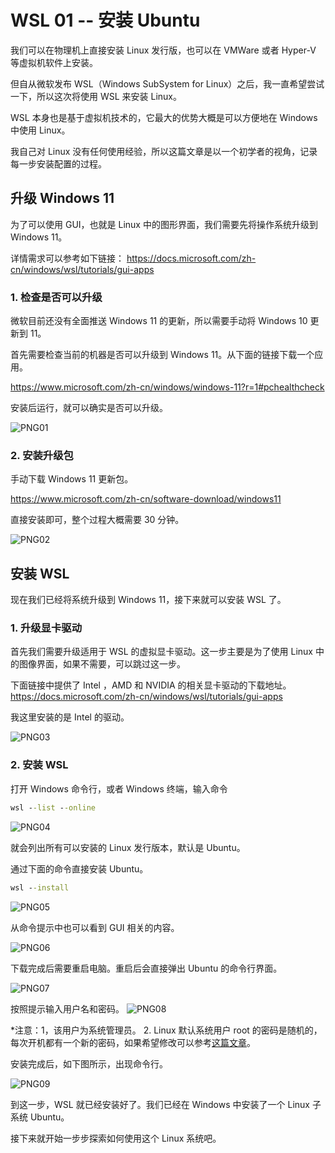 # WSL 01 -- 安装 Ubuntu

我们可以在物理机上直接安装 Linux 发行版，也可以在 VMWare 或者 Hyper-V 等虚拟机软件上安装。

但自从微软发布 WSL（Windows SubSystem for Linux）之后，我一直希望尝试一下，所以这次将使用 WSL 来安装 Linux。

WSL 本身也是基于虚拟机技术的，它最大的优势大概是可以方便地在 Windows 中使用 Linux。

我自己对 Linux 没有任何使用经验，所以这篇文章是以一个初学者的视角，记录每一步安装配置的过程。

## 升级 Windows 11

为了可以使用 GUI，也就是 Linux 中的图形界面，我们需要先将操作系统升级到 Windows 11。

详情需求可以参考如下链接：
https://docs.microsoft.com/zh-cn/windows/wsl/tutorials/gui-apps

### 1. 检查是否可以升级

微软目前还没有全面推送 Windows 11 的更新，所以需要手动将 Windows 10 更新到 11。

首先需要检查当前的机器是否可以升级到 Windows 11。从下面的链接下载一个应用。

https://www.microsoft.com/zh-cn/windows/windows-11?r=1#pchealthcheck

安装后运行，就可以确实是否可以升级。

![PNG01](/doc/illustrations/linuxpre/win11Update-01.png)

### 2. 安装升级包

手动下载 Windows 11 更新包。

https://www.microsoft.com/zh-cn/software-download/windows11

直接安装即可，整个过程大概需要 30 分钟。

![PNG02](/doc/illustrations/linuxpre/win11Update-02.png)

## 安装 WSL

现在我们已经将系统升级到 Windows 11，接下来就可以安装 WSL 了。

### 1. 升级显卡驱动

首先我们需要升级适用于 WSL 的虚拟显卡驱动。这一步主要是为了使用 Linux 中的图像界面，如果不需要，可以跳过这一步。

下面链接中提供了 Intel ，AMD 和 NVIDIA 的相关显卡驱动的下载地址。
https://docs.microsoft.com/zh-cn/windows/wsl/tutorials/gui-apps

我这里安装的是 Intel 的驱动。

![PNG03](/doc/illustrations/linuxpre/win11wsl-01.png)

### 2. 安装 WSL

打开 Windows 命令行，或者 Windows 终端，输入命令

```cmd
wsl --list --online
```

![PNG04](/doc/illustrations/linuxpre/win11wsl-03.png)

就会列出所有可以安装的 Linux 发行版本，默认是 Ubuntu。

通过下面的命令直接安装 Ubuntu。

```cmd
wsl --install
```

![PNG05](/doc/illustrations/linuxpre/win11wsl-05.png)

从命令提示中也可以看到 GUI 相关的内容。

![PNG06](/doc/illustrations/linuxpre/win11wsl-07.png)

下载完成后需要重启电脑。重启后会直接弹出 Ubuntu 的命令行界面。

![PNG07](/doc/illustrations/linuxpre/win11wsl-08.png)

按照提示输入用户名和密码。
![PNG08](/doc/illustrations/linuxpre/win11wsl-11.png)

*注意：1，该用户为系统管理员。 2. Linux 默认系统用户 root 的密码是随机的，每次开机都有一个新的密码，如果希望修改可以参考[这篇文章](https://www.jianshu.com/p/e43e11d6ba09)。

安装完成后，如下图所示，出现命令行。

![PNG09](/doc/illustrations/linuxpre/win11wsl-12.png)

到这一步，WSL 就已经安装好了。我们已经在 Windows 中安装了一个 Linux 子系统 Ubuntu。

接下来就开始一步步探索如何使用这个 Linux 系统吧。